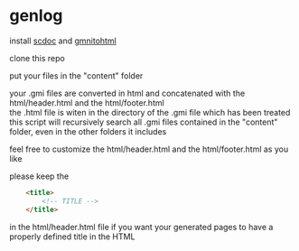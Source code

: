 # genlog

install [scdoc](https://git.sr.ht/~sircmpwn/scdoc) and [gmnitohtml](https://git.sr.ht/~adnano/gmnitohtml)

clone this repo

put your files in the "content" folder

your .gmi files are converted in html and concatenated with the html/header.html and the html/footer.html  
the .html file is witen in the directory of the .gmi file which has been treated  
this script will recursively search all .gmi files contained in the "content" folder, even in the other folders it includes

feel free to customize the html/header.html and the html/footer.html as you like

please keep the

```HTML
    <title>
        <!-- TITLE -->
    </title>
```

in the html/header.html file if you want your generated pages to have a properly defined title in the HTML
